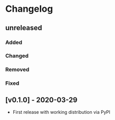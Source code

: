 # Changelog

## unreleased
### Added
### Changed
### Removed
### Fixed

## [v0.1.0] - 2020-03-29
- First release with working distribution via PyPI
